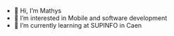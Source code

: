 - 👋 Hi, I’m Mathys
- 👀 I’m interested in Mobile and software development
- 🌱 I’m currently learning at SUPINFO in Caen


<!---
MataReDev/MataReDev is a ✨ special ✨ repository because its `README.md` (this file) appears on your GitHub profile.
You can click the Preview link to take a look at your changes.
--->
